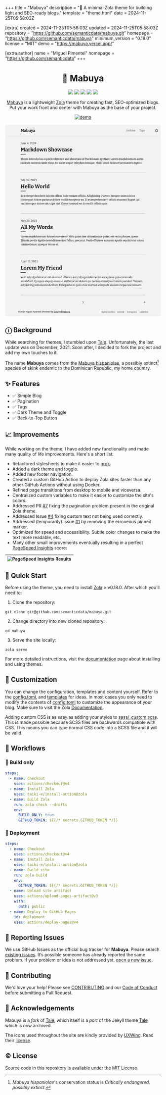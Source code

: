 
+++
title = "Mabuya"
description = "🦎 A minimal Zola theme for building light and SEO-ready blogs."
template = "theme.html"
date = 2024-11-25T05:58:03Z

[extra]
created = 2024-11-25T05:58:03Z
updated = 2024-11-25T05:58:03Z
repository = "https://github.com/semanticdata/mabuya.git"
homepage = "https://github.com/semanticdata/mabuya"
minimum_version = "0.18.0"
license = "MIT"
demo = "https://mabuya.vercel.app/"

[extra.author]
name = "Miguel Pimentel"
homepage = "https://github.com/semanticdata"
+++        

<div align="center">
<h1>🦎 Mabuya</h1>
  <img src="https://img.shields.io/github/languages/code-size/semanticdata/mabuya" />
  <img src="https://img.shields.io/github/repo-size/semanticdata/mabuya" />
  <img src="https://img.shields.io/github/commit-activity/t/semanticdata/mabuya" />
  <img src="https://img.shields.io/github/last-commit/semanticdata/mabuya" />
  <img src="https://img.shields.io/website/https/mabuya.vercel.app.svg" />
<br />

[Mabuya](https://mabuya.vercel.app/) is a lightweight [Zola](https://www.getzola.org) theme for creating fast, SEO-optimized blogs.  
Put your work front and center with Mabuya as the base of your project.

<a href="https://mabuya.vercel.app/">
<img src="https://img.shields.io/badge/Check out the Demo-F0E68C?style=for-the-badge&link=https://semanticdata.github.io/nullboard/" alt="demo" height="32px"; /></a>

<br />
<br />

<img alt="screenshot" src="screenshot.png" />
</div>

## ⓘ Background

While searching for themes, I stumbled upon [Tale](https://github.com/aaranxu/tale-zola). Unfortunately, the last update was on December, 2021. Soon after, I decided to fork the project and add my own touches to it.

The name **Mabuya** comes from the [Mabuya hispaniolae](https://en.wikipedia.org/wiki/Mabuya_hispaniolae?useskin=vector), a possibly extinct[^1] species of skink endemic to the Dominican Republic, my home country.

## ✨ Features

- ✅ Simple Blog
- ✅ Pagination
- ✅ Tags
- ✅ Dark Theme and Toggle
- ✅ Back-to-Top Button

## 📈 Improvements

While working on the theme, I have added new functionality and made many quality of life improvements. Here's a short list:

- Refactored stylesheets to make it easier to [grok](https://www.merriam-webster.com/dictionary/grok).
- Added a dark theme and toggle.
- Added new footer navigation.
- Created a custom GitHub Action to deploy Zola sites faster than any other GitHub Actions without using Docker.
- Refined page transitions from desktop to mobile and viceversa.
- Centralized custom variables to make it easier to customize the site's colors.
- Addressed PR [#7](https://github.com/aaranxu/tale-zola/pull/7) fixing the pagination problem present in the original Zola theme.
- Addressed Issue [#4](https://github.com/aaranxu/tale-zola/issues/4) fixing custom text not being used correctly.
- Addressed (temporarily) Issue [#1](https://github.com/aaranxu/tale-zola/issues/1) by removing the erroneous pinned marker.
- Optimized for speed and accessibility. Subtle color changes to make the text more readable, etc.
- Many other small improvements eventually resulting in a perfect [PageSpeed Insights](https://developers.google.com/speed/docs/insights/v5/about) score:

<div align=center>

| ![PageSpeed Insights Results](pagespeed-results.svg) |
| --- |

</div>

## 🚀 Quick Start

Before using the theme, you need to install [Zola](https://www.getzola.org/documentation/getting-started/installation/) ≥ v0.18.0. After which you'll need to:

1. Clone the repository:

```shell
git clone git@github.com:semanticdata/mabuya.git
```

2. Change directory into new cloned repository:

```shell
cd mabuya
```

3. Serve the site locally:

```shell
zola serve
```

For more detailed instructions, visit the [documentation](https://www.getzola.org/documentation/themes/installing-and-using-themes/) page about installing and using themes.

## 🎨 Customization

You can change the configuration, templates and content yourself. Refer to the [config.toml](config.toml), and [templates](templates) for ideas. In most cases you only need to modify the contents of [config.toml](config.toml) to customize the appearance of your blog. Make sure to visit the Zola [Documentation](https://www.getzola.org/documentation/getting-started/overview/).

Adding custom CSS is as easy as adding your styles to [sass/_custom.scss](sass/_custom.scss). This is made possible because SCSS files are backwards compatible with CSS. This means you can type normal CSS code into a SCSS file and it will be valid.

## 🔄 Workflows

### 🔨 Build only

```yml
steps:
  - name: Checkout
    uses: actions/checkout@v4
  - name: Install Zola
    uses: taiki-e/install-action@zola
  - name: Build Zola
    run: zola check --drafts
    env:
      BUILD_ONLY: true
      GITHUB_TOKEN: ${{/* secrets.GITHUB_TOKEN */}}
```

### 📢 Deployment

```yml
steps:
  - name: Checkout
    uses: actions/checkout@v4
  - name: Install Zola
    uses: taiki-e/install-action@zola
  - name: Build site
    run: zola build
    env:
      GITHUB_TOKEN: ${{/* secrets.GITHUB_TOKEN */}}
  - name: Upload site artifact
    uses: actions/upload-pages-artifact@v3
    with:
      path: public
  - name: Deploy to GitHub Pages
    id: deployment
    uses: actions/deploy-pages@v4
```

## 🚩 Reporting Issues

We use GitHub Issues as the official bug tracker for **Mabuya**. Please search [existing issues](https://github.com/semanticdata/mabuya/issues). It’s possible someone has already reported the same problem. If your problem or idea is not addressed yet, [open a new issue](https://github.com/semanticdata/mabuya/issues/new).

## 🤝 Contributing

We'd love your help! Please see [CONTRIBUTING](./CONTRIBUTING.md) and our [Code of Conduct](.github/CODE_OF_CONDUCT.md) before submitting a Pull Request.

## 💜 Acknowledgements

Mabuya is a *fork* of [Tale](https://github.com/aaranxu/tale-zola), which itself is a *port* of the Jekyll theme [Tale](https://github.com/chesterhow/tale) which is now archived.

The icons used throughout the site are kindly provided by [UXWing](https://uxwing.com/license/). Read their [license](https://uxwing.com/license/).

## ©️ License

Source code in this repository is available under the [MIT License](LICENSE).

[^1]: *Mabuya hispaniolae*'s conservation status is *Critically endangered, possibly extinct*.  

        